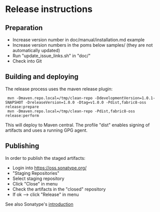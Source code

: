 
# Release instructions

## Preparation

* Increase version number in doc/manual/installation.md example
* Increase version numbers in the poms below samples/ (they are not automatically updated)
* Run "update_issue_links.sh" in "doc/"
* Check into Git

## Building and deploying

The release process uses the maven release plugin:

     mvn -Dmaven.repo.local=/tmp/clean-repo -DdevelopmentVersion=1.0.1-SNAPSHOT -DreleaseVersion=1.0.0 -Dtag=v1.0.0 -Pdist,fabric8-oss release:prepare
     mvn -Dmaven.repo.local=/tmp/clean-repo -Pdist,fabric8-oss release:perform
 
This will deploy to Maven central. The profile "dist" enables signing
of artifacts and uses a running GPG agent.

## Publishing 

In order to publish the staged artifacts:

* Login into https://oss.sonatype.org/
* "Staging Repositories"
* Select staging repository
* Click "Close" in menu
* Check the artifacts in the "closed" repository
* If ok --> click "Release" in menu

See also Sonatype's [introduction][1]


   [1]: https://docs.sonatype.org/display/Repository/Sonatype+OSS+Maven+Repository+Usage+Guide

